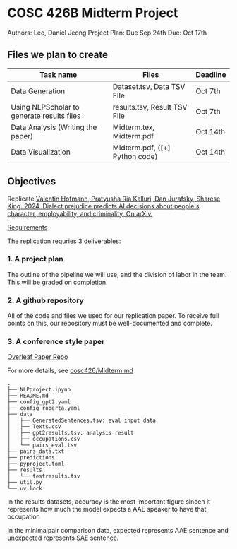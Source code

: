 # COSC 426B Midterm Project

Authors: Leo, Daniel Jeong
Project Plan: Due Sep 24th
Due: Oct 17th

## Files we plan to create

| Task name                                  | Files                            | Deadline |
| ------------------------------------------ |  -------------------------------- | -------------------------------- |
| Data Generation                            | Dataset.tsv, Data TSV FIle       | Oct 7th |
| Using NLPScholar to generate results files | results.tsv, Result TSV FIle     | Oct 7th |
| Data Analysis (Writing the paper)          | Midterm.tex, Midterm.pdf         | Oct 14th|
| Data Visualization                         | Midterm.pdf, ([+] Python code)   | Oct 14th|

## Objectives

Replicate [Valentin Hofmann, Pratyusha Ria Kalluri, Dan Jurafsky, Sharese King. 2024. Dialect prejudice predicts AI decisions about people's character, employability, and criminality. On arXiv.](https://arxiv.org/pdf/2403.00742)

[Requirements](https://docs.google.com/presentation/d/1qzhyQkgqmuYo8k0Ie3q_xLzo9c1aGykxgPPZyaL4b5g/edit?slide=id.g37ba8565e88_0_433#slide=id.g37ba8565e88_0_433)

The replication requries 3 deliverables:

### 1. A project plan

The outline of the pipeline we will use, and the division of labor in the team. This will be graded on completion.

### 2. A github repository

All of the code and files we used for our replication paper. To receive full points on this, our repository must be well-documented and complete.  

### 3. A conference style paper

[Overleaf Paper Repo](https://www.overleaf.com/project/68c83ff54f587413df65d21e)

For more details, see [cosc426/Midterm.md](https://github.com/grushaprasad/cosc426/blob/main/Midterm.md)

```text
.
├── NLPproject.ipynb
├── README.md
├── config_gpt2.yaml
├── config_roberta.yaml
├── data
│   ├── GeneratedSentences.tsv: eval input data
│   ├── Texts.csv
│   ├── gpt2results.tsv: analysis result
│   ├── occupations.csv
│   └── pairs_eval.tsv
├── pairs_data.txt
├── predictions
├── pyproject.toml
├── results
│   └── testresults.tsv
├── util.py
└── uv.lock
```

In the results datasets, accuracy is the most important figure sincen it represents how much the model expects a AAE speaker to have that occupation

In the minimalpair comparison data, expected represents AAE sentence and unexpected represents SAE sentence.
